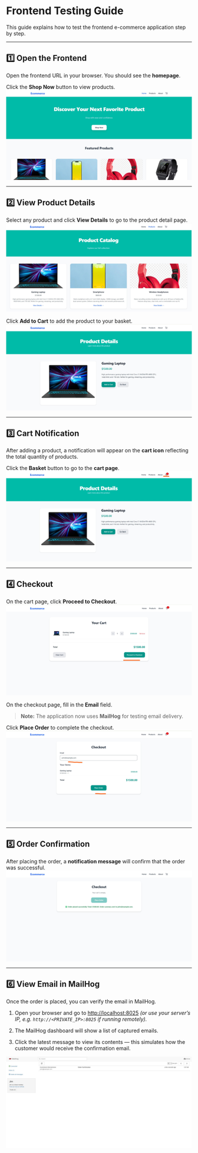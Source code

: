 # Frontend Testing Guide

This guide explains how to test the frontend e-commerce application step by step.

---

## 1️⃣ Open the Frontend

Open the frontend URL in your browser. You should see the **homepage**.

Click the **Shop Now** button to view products. <img src="./images/test-1.jpg" alt="Homepage with Shop Now button">

---

## 2️⃣ View Product Details

Select any product and click **View Details** to go to the product detail page. <img src="./images/test-2.jpg" alt="Product detail page showing selected product information">

Click **Add to Cart** to add the product to your basket. <img src="./images/test-3.jpg" alt="Add to Cart button on product detail page">

---

## 3️⃣ Cart Notification

After adding a product, a notification will appear on the **cart icon** reflecting the total quantity of products.

Click the **Basket** button to go to the **cart page**. <img src="./images/test-4.jpg" alt="Cart page with added products and quantity notification">

---

## 4️⃣ Checkout

On the cart page, click **Proceed to Checkout**. <img src="./images/test-5.jpg" alt="Checkout page with Proceed to Checkout button">

On the checkout page, fill in the **Email** field.

> **Note:** The application now uses **MailHog** for testing email delivery.

Click **Place Order** to complete the checkout. <img src="./images/test-6.jpg" alt="Place Order button on checkout page">

---

## 5️⃣ Order Confirmation

After placing the order, a **notification message** will confirm that the order was successful. <img src="./images/test-7.jpg" alt="Order confirmation message displayed after successful checkout">

---

## 6️⃣ View Email in MailHog

Once the order is placed, you can verify the email in MailHog.

1. Open your browser and go to [http://localhost:8025](http://localhost:8025)
   *(or use your server’s IP, e.g. `http://<PRIVATE_IP>:8025` if running remotely).*

2. The MailHog dashboard will show a list of captured emails.

3. Click the latest message to view its contents — this simulates how the customer would receive the confirmation email.

<img src="./images/test-8.jpg" alt="MailHog web UI showing captured order confirmation email"> 
